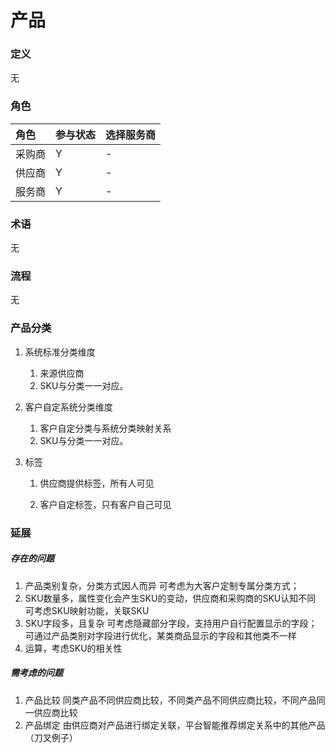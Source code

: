# 产品

### 定义

无

### 角色

| 角色 | 参与状态 | 选择服务商 |
| :--- | :--- | :--- |
| 采购商 | Y | - |
| 供应商 | Y | - |
| 服务商 | Y | - |

### 术语

无

### 流程

无

### 产品分类

1. 系统标准分类维度
   1. 来源供应商
   2. SKU与分类一一对应。
2. 客户自定系统分类维度
   1. 客户自定分类与系统分类映射关系
   2. SKU与分类一一对应。
3. 标签

   1. 供应商提供标签，所有人可见

   2. 客户自定标签，只有客户自己可见

### 延展

##### 存在的问题

1. 产品类别复杂，分类方式因人而异
   可考虑为大客户定制专属分类方式；
2. SKU数量多，属性变化会产生SKU的变动，供应商和采购商的SKU认知不同
   可考虑SKU映射功能，关联SKU
3. SKU字段多，且复杂
   可考虑隐藏部分字段，支持用户自行配置显示的字段；
   可通过产品类别对字段进行优化，某类商品显示的字段和其他类不一样
4. 运算，考虑SKU的相关性

##### 需考虑的问题

1. 产品比较 同类产品不同供应商比较，不同类产品不同供应商比较，不同产品同一供应商比较
2. 产品绑定 由供应商对产品进行绑定关联，平台智能推荐绑定关系中的其他产品（刀叉例子）



